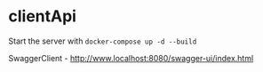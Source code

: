 # clientApi

Start the server with `docker-compose up -d --build`

SwaggerClient - http://www.localhost:8080/swagger-ui/index.html